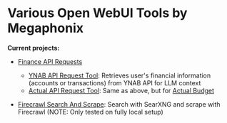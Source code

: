 # Various Open WebUI Tools by Megaphonix

**Current projects:**

* [Finance API Requests](https://github.com/megaphonixmusic/open-webui-tools/finance_api_requests)
    * [YNAB API Request Tool](https://openwebui.com/t/megaphonix/ynab_api_request): Retrieves user's financial information (accounts or transactions) from YNAB API for LLM context
    * [Actual API Request Tool](https://openwebui.com/t/megaphonix/actual_api_request): Same as above, but for [Actual Budget](https://actualbudget.com)

* [Firecrawl Search And Scrape](https://github.com/megaphonixmusic/open-webui-tools/firecrawl_search_and_scrape): Search with SearXNG and scrape with Firecrawl (NOTE: Only tested on fully local setup)